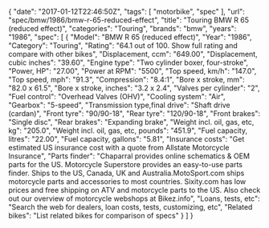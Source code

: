 {
    "date": "2017-01-12T22:46:50Z",
    "tags": [
        "motorbike",
        "spec"
    ],
    "url": "spec\/bmw\/1986\/bmw-r-65-reduced-effect",
    "title": "Touring BMW R 65 (reduced effect)",
    "categories": "Touring",
    "brands": "bmw",
    "years": "1986",
    "spec": [
        {
            "Model": "BMW R 65 (reduced effect)",
            "Year": "1986",
            "Category": "Touring",
            "Rating": "64.1 out of 100. Show full rating and compare with other bikes",
            "Displacement, ccm": "649.00",
            "Displacement, cubic inches": "39.60",
            "Engine type": "Two cylinder boxer, four-stroke",
            "Power, HP": "27.00",
            "Power at RPM": "5500",
            "Top speed, km\/h": "147.0",
            "Top speed, mph": "91.3",
            "Compression": "8.4:1",
            "Bore x stroke, mm": "82.0 x 61.5",
            "Bore x stroke, inches": "3.2 x 2.4",
            "Valves per cylinder": "2",
            "Fuel control": "Overhead Valves (OHV)",
            "Cooling system": "Air",
            "Gearbox": "5-speed",
            "Transmission type,final drive": "Shaft drive (cardan)",
            "Front tyre": "90\/90-18",
            "Rear tyre": "120\/90-18",
            "Front brakes": "Single disc",
            "Rear brakes": "Expanding brake",
            "Weight incl. oil, gas, etc, kg": "205.0",
            "Weight incl. oil, gas, etc, pounds": "451.9",
            "Fuel capacity, litres": "22.00",
            "Fuel capacity, gallons": "5.81",
            "Insurance costs": "Get estimated US insurance cost with a quote from Allstate Motorcycle Insurance",
            "Parts finder": "Chaparral provides online schematics & OEM parts for the US.   Motorcycle Superstore provides an easy-to-use parts finder. Ships to the US, Canada, UK and Australia.MotoSport.com ships motorcycle parts and accessories to most countries.    Sixity.com has low prices and free shipping on ATV and motorcycle parts to the US. Also check out our overview of motorcycle webshops at Bikez.info",
            "Loans, tests, etc": "Search the web for dealers, loan costs, tests, customizing, etc",
            "Related bikes": "List related bikes for comparison of specs"
        }
    ]
}